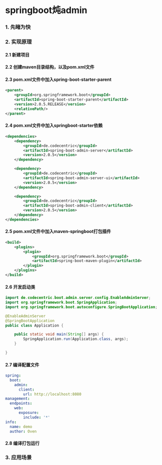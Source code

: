 # springboot炖admin
### 1. 先睹为快
### 2. 实现原理
#### 2.1 新建项目
#### 2.2 创建maven目录结构，以及pom.xml文件
#### 2.3 pom.xml文件中加入spring-boot-starter-parent
```xml
<parent>
    <groupId>org.springframework.boot</groupId>
    <artifactId>spring-boot-starter-parent</artifactId>
    <version>2.0.5.RELEASE</version>
    <relativePath/>
</parent>
```
#### 2.4 pom.xml文件中加入springboot-starter依赖
```xml
<dependencies>
    <dependency>
        <groupId>de.codecentric</groupId>
        <artifactId>spring-boot-admin-server</artifactId>
        <version>2.0.5</version>
    </dependency>

    <dependency>
        <groupId>de.codecentric</groupId>
        <artifactId>spring-boot-admin-server-ui</artifactId>
        <version>2.0.5</version>
    </dependency>

    <dependency>
        <groupId>de.codecentric</groupId>
        <artifactId>spring-boot-admin-client</artifactId>
        <version>2.0.5</version>
    </dependency>
</dependencies>
```
#### 2.5 pom.xml文件中加入maven-springboot打包插件
```xml
<build>
    <plugins>
        <plugin>
            <groupId>org.springframework.boot</groupId>
            <artifactId>spring-boot-maven-plugin</artifactId>
        </plugin>
    </plugins>
</build>
```
#### 2.6 开发启动类
```java
import de.codecentric.boot.admin.server.config.EnableAdminServer;
import org.springframework.boot.SpringApplication;
import org.springframework.boot.autoconfigure.SpringBootApplication;

@EnableAdminServer
@SpringBootApplication
public class Application {

    public static void main(String[] args) {
        SpringApplication.run(Application.class, args);
    }

}
```
#### 2.7 编译配置文件
```yaml
spring:
  boot:
    admin:
      client:
        url: http://localhost:8080
management:
  endpoints:
    web:
      exposure:
        include: '*'
info:
  name: demo
  author: Oven
```
#### 2.8 编译打包运行
### 3. 应用场景